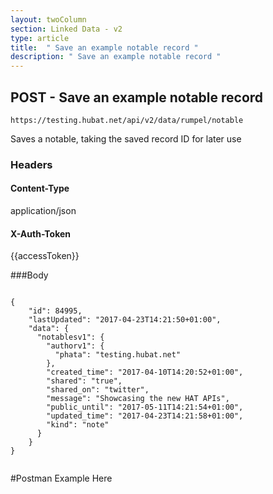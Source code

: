 ```yaml
---
layout: twoColumn
section: Linked Data - v2
type: article
title:  " Save an example notable record "
description: " Save an example notable record "
---
```


## POST -  Save an example notable record 

`https://testing.hubat.net/api/v2/data/rumpel/notable`

Saves a notable, taking the saved record ID for later use

### Headers

#### Content-Type
application/json
#### X-Auth-Token
{{accessToken}}


###Body

```

{
    "id": 84995,
    "lastUpdated": "2017-04-23T14:21:50+01:00",
    "data": {
      "notablesv1": {
        "authorv1": {
          "phata": "testing.hubat.net"
        },
        "created_time": "2017-04-10T14:20:52+01:00",
        "shared": "true",
        "shared_on": "twitter",
        "message": "Showcasing the new HAT APIs",
        "public_until": "2017-05-11T14:21:54+01:00",
        "updated_time": "2017-04-23T14:21:58+01:00",
        "kind": "note"
      }
    }
}


```


#Postman Example Here
